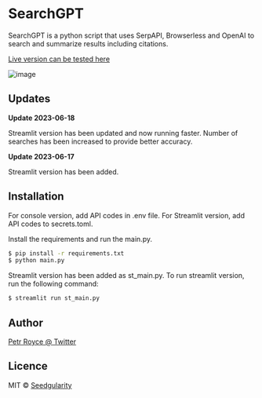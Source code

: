 <h1>SearchGPT</h1>

<p>SearchGPT is a python script that uses SerpAPI, Browserless and OpenAI to search and summarize results including citations.</p>

[Live version can be tested here](https://seedgularity-searchgpt-st-main-xsacfx.streamlit.app/)

![image](https://github.com/seedgularity/SearchGPT/assets/131738679/2f36bb28-9863-41ca-bbad-4835e78135d6)

<h2>Updates</h2>

**Update 2023-06-18**

Streamlit version has been updated and now running faster. Number of searches has been increased to provide better accuracy.

**Update 2023-06-17**

Streamlit version has been added.

<h2>Installation</h2>

<p>For console version, add API codes in .env file. For Streamlit version, add API codes to secrets.toml.</p>

<p>Install the requirements and run the main.py.</p>

```sh  
$ pip install -r requirements.txt
$ python main.py
```

Streamlit version has been added as st_main.py. To run streamlit version, run the following command:

```sh
$ streamlit run st_main.py
```

<h2>Author</h2>

[Petr Royce @ Twitter](https://twitter.com/petrroyce)

<h2>Licence</h2>

MIT © [Seedgularity](https://github.com/seedgularity)
